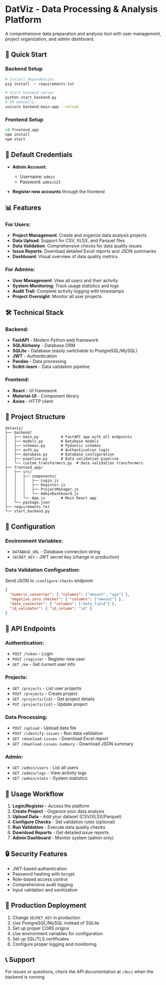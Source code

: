 # DatViz - Data Processing & Analysis Platform

A comprehensive data preparation and analysis tool with user management, project organization, and admin dashboard.

## 🚀 Quick Start

### Backend Setup
```bash
# Install dependencies
pip install -r requirements.txt

# Start backend server
python start_backend.py
# OR manually:
uvicorn backend.main:app --reload
```

### Frontend Setup
```bash
cd frontend_app
npm install
npm start
```

## 🔐 Default Credentials

- **Admin Account:**
  - Username: `admin`
  - Password: `admin123`

- **Register new accounts** through the frontend

## 📊 Features

### For Users:
- **Project Management**: Create and organize data analysis projects
- **Data Upload**: Support for CSV, XLSX, and Parquet files
- **Data Validation**: Comprehensive checks for data quality issues
- **Issue Reports**: Download detailed Excel reports and JSON summaries
- **Dashboard**: Visual overview of data quality metrics

### For Admins:
- **User Management**: View all users and their activity
- **System Monitoring**: Track usage statistics and logs
- **Audit Trail**: Complete activity logging with timestamps
- **Project Oversight**: Monitor all user projects

## 🛠️ Technical Stack

### Backend:
- **FastAPI** - Modern Python web framework
- **SQLAlchemy** - Database ORM
- **SQLite** - Database (easily switchable to PostgreSQL/MySQL)
- **JWT** - Authentication
- **Pandas** - Data processing
- **Scikit-learn** - Data validation pipeline

### Frontend:
- **React** - UI framework
- **Material-UI** - Component library
- **Axios** - HTTP client

## 📁 Project Structure

```
dataviz/
├── backend/
│   ├── main.py          # FastAPI app with all endpoints
│   ├── models.py        # Database models
│   ├── schemas.py       # Pydantic schemas
│   ├── auth.py          # Authentication logic
│   ├── database.py      # Database configuration
│   ├── pipeline.py      # Data validation pipeline
│   └── custom_transformers.py  # Data validation transformers
├── frontend_app/
│   ├── src/
│   │   ├── components/
│   │   │   ├── Login.js
│   │   │   ├── Register.js
│   │   │   ├── ProjectManager.js
│   │   │   └── AdminDashboard.js
│   │   └── App.js       # Main React app
│   └── package.json
├── requirements.txt
└── start_backend.py
```

## 🔧 Configuration

### Environment Variables:
- `DATABASE_URL` - Database connection string
- `SECRET_KEY` - JWT secret key (change in production)

### Data Validation Configuration:
Send JSON to `/configure-checks` endpoint:
```json
{
  "numeric_converter": { "columns": ["amount", "age"] },
  "negative_zero_checker": { "columns": ["amount"] },
  "date_converter": { "columns": ["date_field"] },
  "id_validator": { "id_column": "id" }
}
```

## 📝 API Endpoints

### Authentication:
- `POST /token` - Login
- `POST /register` - Register new user
- `GET /me` - Get current user info

### Projects:
- `GET /projects` - List user projects
- `POST /projects` - Create project
- `GET /projects/{id}` - Get project details
- `PUT /projects/{id}` - Update project

### Data Processing:
- `POST /upload` - Upload data file
- `POST /identify-issues` - Run data validation
- `GET /download-issues` - Download Excel report
- `GET /download-issues-summary` - Download JSON summary

### Admin:
- `GET /admin/users` - List all users
- `GET /admin/logs` - View activity logs
- `GET /admin/stats` - System statistics

## 🎯 Usage Workflow

1. **Login/Register** - Access the platform
2. **Create Project** - Organize your data analysis
3. **Upload Data** - Add your dataset (CSV/XLSX/Parquet)
4. **Configure Checks** - Set validation rules (optional)
5. **Run Validation** - Execute data quality checks
6. **Download Reports** - Get detailed issue reports
7. **Admin Dashboard** - Monitor system (admin only)

## 🔒 Security Features

- JWT-based authentication
- Password hashing with bcrypt
- Role-based access control
- Comprehensive audit logging
- Input validation and sanitization

## 🚀 Production Deployment

1. Change `SECRET_KEY` in production
2. Use PostgreSQL/MySQL instead of SQLite
3. Set up proper CORS origins
4. Use environment variables for configuration
5. Set up SSL/TLS certificates
6. Configure proper logging and monitoring

## 📞 Support

For issues or questions, check the API documentation at `/docs` when the backend is running.